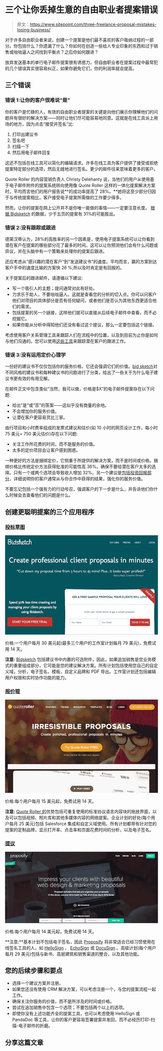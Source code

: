 # 三个让你丢掉生意的自由职业者提案错误

> 原文：<https://www.sitepoint.com/three-freelance-proposal-mistakes-losing-business/>

对于许多自由职业者来说，创建一个提案是他们最不喜欢的客户吸纳过程的一部分。你包括什么？你遗漏了什么？你如何在创造一些给人专业印象的东西和过于销售或咄咄逼人之间找到平衡点？之后你如何跟进？

放弃发送基本的单行电子邮件提案很有诱惑力，但自由职业者在提案过程中最常犯的几个错误其实很容易纠正，如果你避免它们，你的利润率就会提高。

## 三个错误

### 错误 1:让你的客户很难说“是”

你的客户是忙碌的人，有效的自由职业者提案的关键是向他们展示你理解他们的问题并有很好的解决方案——同时让他们尽可能容易地同意。这就是在线工具派上用场的地方，因为点击“接受并签名”比:

1.  打印出建议书
2.  签名吧
3.  扫描一下
4.  然后用电子邮件回复

这还不包括在线工具可以简化的编辑请求。许多在线工具为客户提供了接受或拒绝提案特定部分的选项，然后无缝地进行签名。更少的邮件往来意味着更多的客户。

Quote Roller 的内容营销负责人 Christy Delehanty 说，当他们的用户从使用基于电子邮件附件的提案系统转向使用像 Quote Roller 这样的一体化提案解决方案时，平均而言他们的用户报告说**的成功率提高了 28%。**她将这至少部分归因于与传统提案相比，客户接受电子提案所需做的工作要少得多。

然而，让你的提案在网上公开并不是你唯一能做的事情——一定要注意长度。 [根据 Bidsketch](http://blog.bidsketch.com/land-clients-with-proposals/) 的数据，少于五页的提案有 31%的可能胜出。

### 错误 2:没有跟踪或跟进

德莱汉蒂认为，28%的高胜率的另一个因素是，使用电子提案系统可以让你看到潜在客户在提案的哪些部分花了最多的时间。这可以让你预测他们会有什么问题或异议，并在头脑中有一个策略来处理你的提案后跟进。

还应考虑从“感兴趣的潜在客户”到“发送建议书”的速度。平均而言，赢的方案到达客户手中的速度比输的方案快 26 %,所以及时肯定是有回报的。

关于提案后的跟进邮件，请遵循以下建议:

*   写一个吸引人的主题；提问通常对此有好处。
*   力求乐于助人，不要咄咄逼人。这就是查看您的分析的切入点。你可以问客户他们对项目的具体部分是否有任何疑问，或者他们是否认为其他东西更适合他们的需求。
*   包括提案的另一个链接，这样他们就可以直接从后续电子邮件中查看，而不必挖掘它。
*   如果你能从分析中得知他们还没有看过这个提议，那么一定要包括这个链接。

考虑使用客户关系管理工具来跟踪人们在流程中的位置，以及到目前为止你是如何与他们沟通的。您可以使用[这些工具](https://www.sitepoint.com/increase-profits-with-client-follow-up/)来跟踪潜在客户的跟进工作。

### 错误 3:没有运用定价心理学

一份好的建议书不仅仅包括你的服务价格，它还会强调它们的价值。[bid sketch](http://blog.bidsketch.com/land-clients-with-fees/)对不同风格的建议书和每种建议书的问题进行了分类，给出了一些关于为什么电子建议书更有效的有用见解。

在邮件正文中包含类似“当然，我可以做，价格是$X”的电子邮件提案存在以下问题:

*   给出“是”或“否”的答案——这似乎没有商量的余地。
*   不会增加你的服务价值。
*   让潜在客户更容易货比三家。

由行项目和小时费率组成的发票式建议和估价(如 10 小时的网页设计工作，每小时 75 美元= 750 美元估价)存在以下问题:

*   关注工作所花费的时间，而不是服务的价值。
*   太多的定价项目会让客户感到困惑。

一种更好的方法是捆绑定价，它侧重于所提供的解决方案，而不是时间或价格。捆绑价格比传统定价方法获得批准的可能性高 36%。确保不要给潜在客户太多的选择。只有一个或两个选项会导致收入增加 32%。另一个建议是[包括投资回报部分](http://www.huffingtonpost.com/andrea-sittigrolf/proposals-that-sell-how-t_b_1316010.html)，详细说明你的客户通常从与你合作中获得的结果，强化你的服务价值。

不要忘记包括一个强有力的行动号召，强调客户的下一步是什么，并告诉他们你什么时候会去查看他们的问题是什么。

## 创建更聪明提案的三个应用程序

### [投标草图](http://www.bidsketch.com/)

![bidsketch](img/94491aa7fc58f9d34251ffbfcaf3b84b.png)

价格:一个用户每月 30 美元起(最多三个用户的工作室计划每月 79 美元)，免费试用 14 天。

**注意:** [Bidsketch](http://www.bidsketch.com/) 包括建议书中内置的可选附件，因此，如果追加销售是您业务模式的重要组成部分，它可能是您的建议解决方案。所有计划包括使用您自己的自定义域，分析，电子签名，模板，自定义品牌和 PDF 导出。工作室计划还包括编辑用户权限和实时协作功能的能力。

### [报价辊](http://www.quoteroller.com/)

![quoteroller](img/652851bcf9c829b5135e2da9f2d09565.png)

价格:每个用户每月 15 美元起，免费试用 14 天。

**注意:** [Quote Roller 的](http://www.quoteroller.com/)优势包括可重复使用的标准协议语言内容块的拖放界面，以及可以包括视频、照片库和其他多媒体内容的网络提案。企业计划的好处(每个用户每月 25 美元)包括 Salesforce 集成和自定义域使用。所有计划都带有针对您的提案的定制品牌，显示打开率、点击率和页面花费时间的分析，以及电子签名。

### [提议](http://proposify.biz/)

![proposify](img/15f9c4fca45c9cd2261f71a1f54c96b1.png)

价格:每个用户每月 14 美元起，免费试用 14 天。

**注意:**基本计划不包括电子签名，因此 [Proposify](http://proposify.biz/) 将非常适合已经习惯使用在线签名工具的人，如 [HelloSign](https://www.hellosign.com/) 、 [EchoSign](https://www.echosign.adobe.com/) 或 [DocuSign](https://www.docusign.com/) 。高级计划(每个用户每月 29 美元)包括与新书、高层建筑和销售渠道的整合，以及其他功能。

## 您的后续步骤和要点

*   选择一个建议方案并注册。
*   如果您还没有使用 CRM 解决方案，可以考虑注册一个，与您的提案流程一起工作。
*   确保关注你服务的价值，而不是所涉及的时间或价格。
*   尝试在追加销售中包含一个选项；不要包括两个以上的选项。
*   即使你没有上述功能齐全的提案工具，也可以考虑使用 HelloSign 或 PandaDoc 等工具，让你的客户更容易签署提案并发回，而不必经历打印-扫描-电子邮件的折磨。

## 分享这篇文章